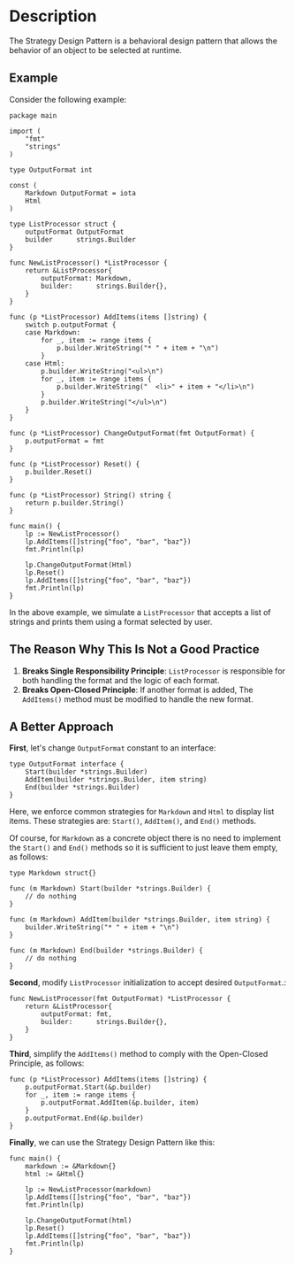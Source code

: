 # Description

The Strategy Design Pattern is a behavioral design pattern that allows the behavior of an object to be selected at runtime.

## Example

Consider the following example:

```
package main

import (
	"fmt"
	"strings"
)

type OutputFormat int

const (
	Markdown OutputFormat = iota
	Html
)

type ListProcessor struct {
	outputFormat OutputFormat
	builder      strings.Builder
}

func NewListProcessor() *ListProcessor {
	return &ListProcessor{
		outputFormat: Markdown,
		builder:      strings.Builder{},
	}
}

func (p *ListProcessor) AddItems(items []string) {
	switch p.outputFormat {
	case Markdown:
		for _, item := range items {
			p.builder.WriteString("* " + item + "\n")
		}
	case Html:
		p.builder.WriteString("<ul>\n")
		for _, item := range items {
			p.builder.WriteString("  <li>" + item + "</li>\n")
		}
		p.builder.WriteString("</ul>\n")
	}
}

func (p *ListProcessor) ChangeOutputFormat(fmt OutputFormat) {
	p.outputFormat = fmt
}

func (p *ListProcessor) Reset() {
	p.builder.Reset()
}

func (p *ListProcessor) String() string {
	return p.builder.String()
}

func main() {
	lp := NewListProcessor()
	lp.AddItems([]string{"foo", "bar", "baz"})
	fmt.Println(lp)

	lp.ChangeOutputFormat(Html)
	lp.Reset()
	lp.AddItems([]string{"foo", "bar", "baz"})
	fmt.Println(lp)
}
```

In the above example, we simulate a `ListProcessor` that accepts a list of strings and prints them using a format selected by user.

## The Reason Why This Is Not a Good Practice

1. **Breaks Single Responsibility Principle**: `ListProcessor` is responsible for both handling the format and the logic of each format.
2. **Breaks Open-Closed Principle**: If another format is added, The `AddItems()` method must be modified to handle the new format.

## A Better Approach

**First**, let's change `OutputFormat` constant to an interface:

```
type OutputFormat interface {
	Start(builder *strings.Builder)
	AddItem(builder *strings.Builder, item string)
	End(builder *strings.Builder)
}
```

Here, we enforce common strategies for `Markdown` and `Html` to display list items. These strategies are: `Start()`, `AddItem()`, and `End()` methods.

Of course, for `Markdown` as a concrete object there is no need to implement the `Start()` and `End()` methods so it is sufficient to just leave them empty, as follows:

```
type Markdown struct{}

func (m Markdown) Start(builder *strings.Builder) {
    // do nothing
}

func (m Markdown) AddItem(builder *strings.Builder, item string) {
	builder.WriteString("* " + item + "\n")
}

func (m Markdown) End(builder *strings.Builder) {
    // do nothing
}

```

**Second**, modify `ListProcessor` initialization to accept desired `OutputFormat`.:

```
func NewListProcessor(fmt OutputFormat) *ListProcessor {
	return &ListProcessor{
		outputFormat: fmt,
		builder:      strings.Builder{},
	}
}
```

**Third**, simplify the `AddItems()` method to comply with the Open-Closed Principle, as follows:

```
func (p *ListProcessor) AddItems(items []string) {
	p.outputFormat.Start(&p.builder)
	for _, item := range items {
		p.outputFormat.AddItem(&p.builder, item)
	}
	p.outputFormat.End(&p.builder)
}
```

**Finally**, we can use the Strategy Design Pattern like this:

```
func main() {
	markdown := &Markdown{}
	html := &Html{}

	lp := NewListProcessor(markdown)
	lp.AddItems([]string{"foo", "bar", "baz"})
	fmt.Println(lp)

	lp.ChangeOutputFormat(html)
	lp.Reset()
	lp.AddItems([]string{"foo", "bar", "baz"})
	fmt.Println(lp)
}
```
